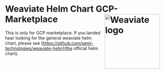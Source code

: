 # Weaviate Helm Chart GCP-Marketplace<img alt='Weaviate logo' src='https://raw.githubusercontent.com/semi-technologies/weaviate/19de0956c69b66c5552447e84d016f4fe29d12c9/docs/assets/weaviate-logo.png' width='180' align='right' />

This is only for GCP marketplace. If you landed hear looking for the general weaviate helm chart, please see [https://github.com/semi-technologies/weaviate-helm](the official helm chart).
